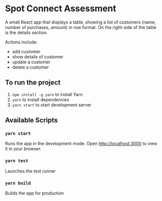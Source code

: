 # Spot Connect Assessment

A small React app that displays a table, showing a list of customers (name, number of purchases, amount) in row format.
On the right-side of the table is the details section.

Actions include:
- add customer
- show details of customer
- update a customer
- delete a customer


## To run the project

1. `npm install -g yarn` to install Yarn
2. `yarn` to install dependencies
3. `yarn start` to start development server


## Available Scripts

### `yarn start`
Runs the app in the development mode.
Open [http://localhost:3000](http://localhost:3000) to view it in your browser.

### `yarn test`
Launches the test runner

### `yarn build`
Builds the app for production
